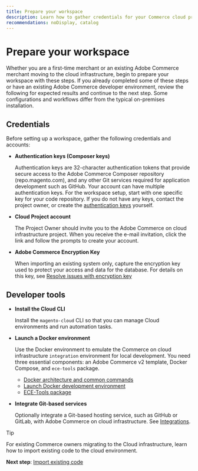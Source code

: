 ```yaml
---
title: Prepare your workspace
description: Learn how to gather credentials for your Commerce cloud project and set up a development workspace.
recommendations: noDisplay, catalog
---
```


# Prepare your workspace

Whether you are a first-time merchant or an existing Adobe Commerce merchant moving to the cloud infrastructure, begin to prepare your workspace with these steps. If you already completed some of these steps or have an existing Adobe Commerce developer environment, review the following for expected results and continue to the next step. Some configurations and workflows differ from the typical on-premises installation.

## Credentials

Before setting up a workspace, gather the following credentials and accounts:

- **Authentication keys (Composer keys)**

  Authentication keys are 32-character authentication tokens that provide secure access to the Adobe Commerce Composer repository (repo.magento.com), and any other Git services required for application development such as GitHub. Your account can have multiple authentication keys. For the workspace setup, start with one specific key for your code repository. If you do not have any keys, contact the project owner, or create the [authentication keys](../cloud-guide/development/authentication-keys.md) yourself.

- **Cloud Project account**

  The Project Owner should invite you to the Adobe Commerce on cloud infrastructure project. When you receive the e-mail invitation, click the link and follow the prompts to create your account.

- **Adobe Commerce Encryption Key**

  When importing an existing system only, capture the encryption key used to protect your access and data for the database. For details on this key, see [Resolve issues with encryption key](https://experienceleague.adobe.com/docs/commerce-knowledge-base/kb/troubleshooting/miscellaneous/resolve-issues-with-encryption-key.html)

## Developer tools

- **Install the Cloud CLI**

  Install the `magento-cloud` CLI so that you can manage Cloud environments and run automation tasks.

- **Launch a Docker environment**

  Use the Docker environment to emulate the Commerce on cloud infrastructure `integration` environment for local development. You need three essential components: an Adobe Commerce v2 template, Docker Compose, and `ece-tools` package.

  - [Docker architecture and common commands](../cloud-guide/dev-tools/cloud-docker.md)
  - [Launch Docker development environment](https://developer.adobe.com/commerce/cloud-tools/docker/setup/)
  - [ECE-Tools package](../cloud-guide/dev-tools/package-overview.md)

- **Integrate Git-based services**

  Optionally integrate a Git-based hosting service, such as GitHub or GitLab, with Adobe Commerce on cloud infrastructure. See [Integrations](../cloud-guide/integrations/overview.md).

>[!TIP]
>
>For existing Commerce owners migrating to the Cloud infrastructure, learn how to import existing code to the cloud environment.
>
>**Next step**: [Import existing code](import-existing-code.md)
